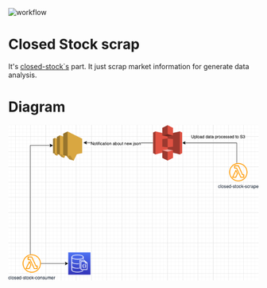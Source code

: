 ![workflow](https://github.com/riquellopes/closed-stock-scrape/actions/workflows/python-app.yml/badge.svg)

Closed Stock scrap
==================

It's [closed-stock`s](https://github.com/riquellopes/closed-stock) part. It just scrap market information for generate data analysis.

Diagram
=======
![Diagram](closed-stock.png)